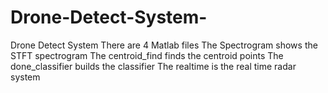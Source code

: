 # Drone-Detect-System-
Drone Detect System
There are 4 Matlab files
The Spectrogram shows the STFT spectrogram
The centroid_find finds the centroid points
The done_classifier builds the classifier 
The realtime is the real time radar system
